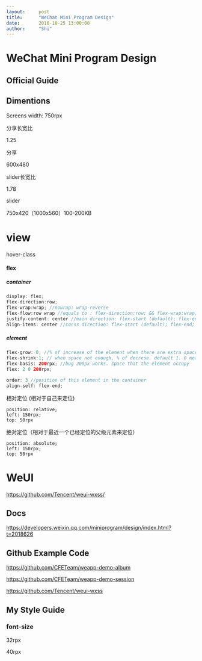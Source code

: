 ```yaml
---
layout:     post
title:      "WeChat Mini Program Design"
date:       2016-10-25 13:00:00
author:     "Shi"
---
```




# WeChat Mini Program Design

## Official Guide

## Dimentions

Screens width: 750rpx

分享长宽比

1.25

分享

600x480



slider长宽比

1.78

slider

750x420（1000x560）100-200KB 

# view

hover-class



#### flex

##### container

```java
display: flex;
flex-direction:row;
flex-wrap:wrap; //nowrap: wrap-reverse
flex-flow:row wrap //equals to : flex-direction:row; && flex-wrap:wrap; 
justify-content: center //main direction: flex-start (default); flex-end; space-around; space-between
align-items: center //corss direction: flex-start (default); flex-end; stretch; baseline: 以元素所含第一行文字底线对其
```

##### element


```java
flex-grow: 0; //% of increase of the element when there are extra space, the other element should also have this property default:0
flex-shrink:1; // when space not enough, % of decrese. default 1. 0 means this element not shrink, 10 means shrink 10 times respect others.
flex-basis: 200rpx; //bug 200px works. space that the element occupy 
flex: 2 0 200rpx;

order: 3 //position of this element in the container
align-self: flex-end;
```

相对定位 (相对于自己来定位)

```
position: relative;
left: 150rpx;
top: 50rpx
```

绝对定位（相对于最近一个已经定位的父级元素来定位）

```
position: absolute;
left: 150rpx;
top: 50rpx
```


# WeUI

https://github.com/Tencent/weui-wxss/



## Docs



https://developers.weixin.qq.com/miniprogram/design/index.html?t=2018626



## Github Example Code

https://github.com/CFETeam/weapp-demo-album



https://github.com/CFETeam/weapp-demo-session



https://github.com/Tencent/weui-wxss





## My Style Guide

### font-size

32rpx

40rpx
